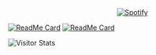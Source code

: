 &nbsp;<div align="center"> [![Spotify](https://novatorem.vercel.app/api/spotify?background_color=0d1117&border_color=ffffff)](https://open.spotify.com/user/fidesosu)
</div>

[![ReadMe Card](https://github-readme-stats.vercel.app/api/pin/?username=fidesosu&theme=transparent&repo=pixeldrain-userscript)](https://github.com/fidesosu/pixeldrain-userscript)
[![ReadMe Card](https://github-readme-stats.vercel.app/api/pin/?username=fidesosu&theme=transparent&repo=)](https://github.com/fidesosu/)

<img alt="Visitor Stats" src="https://widgetbite.com/stats/fidesosu"/>
